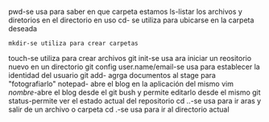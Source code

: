 pwd-se usa para saber en que carpeta estamos
ls-listar los archivos y diretorios en el directorio en uso
cd- se utiliza para ubicarse en la carpeta deseada
```
mkdir-se utiliza para crear carpetas
```
touch-se utiliza para crear archivos
git init-se usa ara iniciar un reositorio nuevo en un directorio
git config user.name/email-se usa para establecer la identidad del 
usuario
git add- agrga documentos al stage para "fotografiarlo"
notepad- abre el blog en la aplicación del mismo 
vim _nombre_-abre el blog desde el git bush y permite editarlo 
desde el mismo 
git status-permite ver el estado actual del repositorio
cd ..-se usa para ir aras y salir de un archivo o carpeta
cd .-se usa para ir al directorio actual
